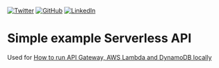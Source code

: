 [![Twitter][1.1]][1] [![GitHub][2.1]][2] [![LinkedIn][3.1]][3]

# Simple example Serverless API

Used for [How to run API Gateway, AWS Lambda and DynamoDB locally](https://medium.com/@amorenom/how-to-run-api-gateway-aws-lambda-and-dynamodb-locally-91b75d9a54fe)

[1.1]: http://i.imgur.com/tXSoThF.png
[2.1]: http://i.imgur.com/0o48UoR.png
[3.1]: http://i.imgur.com/lGwB1Hk.png

[1]: https://twitter.com/ElLechon
[2]: https://github.com/anmoreno
[3]: https://www.linkedin.com/in/andres-moreno-61997720/